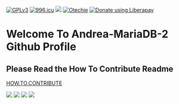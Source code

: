 [![GPLv3](https://img.shields.io/badge/License-GPLv3-brightgreen.svg)](https://https://gnu.org/licenses/gpl-3.0)
[![996.icu](https://img.shields.io/badge/link-996.icu-red.svg)](https://996.icu)
[![](https://data.jsdelivr.com/v1/package/npm/vue/badge)](https://www.jsdelivr.com/package/npm/vue)                         [![Otechie](https://api.otechie.com/andrea-mariadb/badge.svg)](https://otechie.com/andrea-mariadb) 
<noscript><a href="https://liberapay.com/Andrea-MariaDB/donate"><img alt="Donate using Liberapay" src="https://liberapay.com/assets/widgets/donate.svg"></a></noscript>


# Welcome To Andrea-MariaDB-2 Github Profile
## Please Read the How To Contribute Readme


[HOW.TO.CONTRIBUTE](https://github.com/Andrea-MariaDB-2/opensource.guide/blob/28e258133518c7714f86f7221c042bd1e861f596/_articles/es/how-to-contribute.md)

<img src="https://img.shields.io/liberapay/receives/Andrea-MariaDB.svg?logo=liberapay">
<img src="https://img.shields.io/liberapay/gives/Andrea-MariaDB.svg?logo=liberapay">
<img src="https://img.shields.io/liberapay/patrons/Andrea-MariaDB.svg?logo=liberapay">
<img src="https://img.shields.io/liberapay/goal/Andrea-MariaDB.svg?logo=liberapay">

